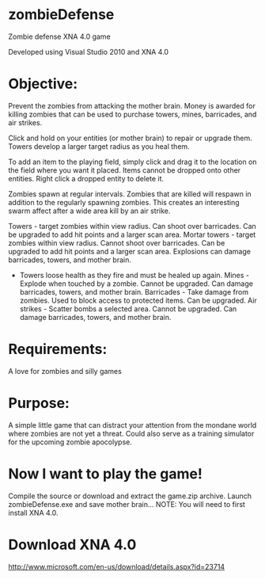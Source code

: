 zombieDefense
=============

Zombie defense XNA 4.0 game

Developed using Visual Studio 2010 and XNA 4.0

Objective:
==========
Prevent the zombies from attacking the mother brain. Money is awarded for killing zombies that can be used to purchase 
towers, mines, barricades, and air strikes. 

Click and hold on your entities (or mother brain) to repair or upgrade them. 
Towers develop a larger target radius as you heal them.

To add an item to the playing field, simply click and drag it to the location on the field where you want it placed. 
Items cannot be dropped onto other entities. 
Right click a dropped entity to delete it.

Zombies spawn at regular intervals. Zombies that are killed will respawn in addition to the regularly spawning zombies. 
This creates an interesting swarm affect after a wide area kill by an air strike.

Towers - target zombies within view radius. Can shoot over barricades. Can be upgraded to add hit points and a larger scan area.
Mortar towers - target zombies within view radius. Cannot shoot over barricades. Can be upgraded to add hit points and a larger scan area. Explosions can damage barricades, towers, and mother brain. 
* Towers loose health as they fire and must be healed up again.
Mines - Explode when touched by a zombie. Cannot be upgraded. Can damage barricades, towers, and mother brain.
Barricades - Take damage from zombies. Used to block access to protected items. Can be upgraded.
Air strikes - Scatter bombs a selected area. Cannot be upgraded. Can damage barricades, towers, and mother brain.

Requirements:
=============
A love for zombies and silly games

Purpose:
========
A simple little game that can distract your attention from the mondane world where zombies are not yet a threat. 
Could also serve as a training simulator for the upcoming zombie apocolypse. 

Now I want to play the game!
============================
Compile the source or download and extract the game.zip archive. Launch zombieDefense.exe and save mother brain...
NOTE: You will need to first install XNA 4.0.

Download XNA 4.0
================
http://www.microsoft.com/en-us/download/details.aspx?id=23714
